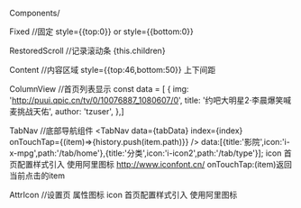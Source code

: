Components/


  Fixed //固定 style={{top:0}} or style={{bottom:0}}


  RestoredScroll //记录滚动条 <RestoredScroll id='youID'>{this.children}</RestoredScroll>


  Content //内容区域 style={{top:46,bottom:50}} 上下间距


  ColumnView //首页列表显示 <ColumnView title='youTitle' data={data}/>
    const data = [
    {
        img: 'http://puui.qpic.cn/tv/0/10076887_1080607/0',
        title: '约吧大明星2·李晨爆笑喊麦挑战天佑',
        author: 'tzuser',
    },]


  TabNav //底部导航组件 
    <TabNav data={tabData} index={index} onTouchTap={(item)=>{history.push(item.path)}} />
    data:[{title:'影院',icon:'i-x-mpg',path:'/tab/home'},{title:'分类',icon:'i-icon2',path:'/tab/type'}];
          icon 首页配置样式引入  使用阿里图标 http://www.iconfont.cn/
    onTouchTap:(item)返回当前点击的item

  AttrIcon //设置页 属性图标
    <AttrIcon icon='i-icon066' />
          icon 首页配置样式引入  使用阿里图标